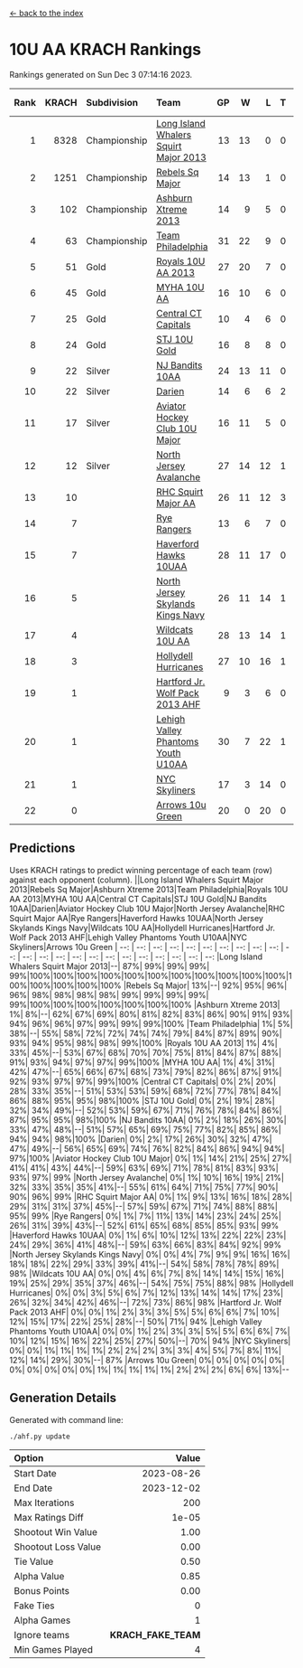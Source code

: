 [<- back to the index](readme.md)
# 10U AA KRACH Rankings
Rankings generated on Sun Dec  3 07:14:16 2023.

Rank|KRACH|Subdivision|Team|GP|W|L|T|OTW|OTL|SoS|Exp Wins|Win Diff
---:|---:|:---|:---|---:|---:|---:|---:|---:|---:|---:|---:|---:
1|8328|Championship|[Long Island Whalers Squirt Major 2013](https://gamesheetstats.com/seasons/3659/teams/140229/schedule)|13|13|0|0|0|0|126|13.8|-0.0
2|1251|Championship|[Rebels Sq Major](https://gamesheetstats.com/seasons/3659/teams/140243/schedule)|14|13|1|0|1|0|581|13.8|-0.0
3|102|Championship|[Ashburn Xtreme 2013](https://gamesheetstats.com/seasons/3659/teams/140230/schedule)|14|9|5|0|0|0|1215|9.9|0.0
4|63|Championship|[Team Philadelphia](https://gamesheetstats.com/seasons/3659/teams/140238/schedule)|31|22|9|0|0|2|580|22.9|0.0
5|51|Gold|[Royals 10U AA 2013](https://gamesheetstats.com/seasons/3659/teams/140237/schedule)|27|20|7|0|2|1|360|20.9|0.0
6|45|Gold|[MYHA 10U AA](https://gamesheetstats.com/seasons/3659/teams/140235/schedule)|16|10|6|0|0|0|583|10.9|0.0
7|25|Gold|[Central CT Capitals](https://gamesheetstats.com/seasons/3659/teams/140231/schedule)|10|4|6|0|0|0|1007|4.9|0.0
8|24|Gold|[STJ 10U Gold](https://gamesheetstats.com/seasons/3659/teams/140234/schedule)|16|8|8|0|2|1|519|8.9|0.0
9|22|Silver|[NJ Bandits 10AA](https://gamesheetstats.com/seasons/3659/teams/140232/schedule)|24|13|11|0|0|2|360|13.9|0.0
10|22|Silver|[Darien](https://gamesheetstats.com/seasons/3659/teams/140245/schedule)|14|6|6|2|0|0|263|7.9|0.0
11|17|Silver|[Aviator Hockey Club 10U Major](https://gamesheetstats.com/seasons/3659/teams/140244/schedule)|16|11|5|0|0|0|12|11.9|0.0
12|12|Silver|[North Jersey Avalanche](https://gamesheetstats.com/seasons/3659/teams/140249/schedule)|27|14|12|1|2|0|21|15.4|0.0
13|10||[RHC Squirt Major AA](https://gamesheetstats.com/seasons/3659/teams/140241/schedule)|26|11|12|3|1|0|328|13.4|0.0
14|7||[Rye Rangers](https://gamesheetstats.com/seasons/3659/teams/140242/schedule)|13|6|7|0|0|1|17|6.9|0.0
15|7||[Haverford Hawks 10UAA](https://gamesheetstats.com/seasons/3659/teams/140236/schedule)|28|11|17|0|0|0|67|11.9|0.0
16|5||[North Jersey Skylands Kings Navy](https://gamesheetstats.com/seasons/3659/teams/140247/schedule)|26|11|14|1|1|2|12|12.4|0.0
17|4||[Wildcats 10U AA](https://gamesheetstats.com/seasons/3659/teams/140250/schedule)|28|13|14|1|2|0|10|14.4|0.0
18|3||[Hollydell Hurricanes](https://gamesheetstats.com/seasons/3659/teams/140240/schedule)|27|10|16|1|0|1|358|11.4|0.0
19|1||[Hartford Jr. Wolf Pack 2013 AHF](https://gamesheetstats.com/seasons/3659/teams/140246/schedule)|9|3|6|0|1|0|130|3.9|0.0
20|1||[Lehigh Valley Phantoms Youth U10AA](https://gamesheetstats.com/seasons/3659/teams/140239/schedule)|30|7|22|1|0|1|284|8.4|0.0
21|1||[NYC Skyliners](https://gamesheetstats.com/seasons/3659/teams/140252/schedule)|17|3|14|0|0|0|8|3.9|0.0
22|0||[Arrows 10u Green](https://gamesheetstats.com/seasons/3659/teams/140251/schedule)|20|0|20|0|0|1|66|0.9|0.0

## Predictions
Uses KRACH ratings to predict winning percentage of each team (row) against each opponent (column).
||Long Island Whalers Squirt Major 2013|Rebels Sq Major|Ashburn Xtreme 2013|Team Philadelphia|Royals 10U AA 2013|MYHA 10U AA|Central CT Capitals|STJ 10U Gold|NJ Bandits 10AA|Darien|Aviator Hockey Club 10U Major|North Jersey Avalanche|RHC Squirt Major AA|Rye Rangers|Haverford Hawks 10UAA|North Jersey Skylands Kings Navy|Wildcats 10U AA|Hollydell Hurricanes|Hartford Jr. Wolf Pack 2013 AHF|Lehigh Valley Phantoms Youth U10AA|NYC Skyliners|Arrows 10u Green
| --: | --: | --: | --: | --: | --: | --: | --: | --: | --: | --: | --: | --: | --: | --: | --: | --: | --: | --: | --: | --: | --: | --: 
|Long Island Whalers Squirt Major 2013|--| 87%| 99%| 99%| 99%| 99%|100%|100%|100%|100%|100%|100%|100%|100%|100%|100%|100%|100%|100%|100%|100%|100%
|Rebels Sq Major| 13%|--| 92%| 95%| 96%| 96%| 98%| 98%| 98%| 98%| 99%| 99%| 99%| 99%| 99%|100%|100%|100%|100%|100%|100%|100%
|Ashburn Xtreme 2013|  1%|  8%|--| 62%| 67%| 69%| 80%| 81%| 82%| 83%| 86%| 90%| 91%| 93%| 94%| 96%| 96%| 97%| 99%| 99%| 99%|100%
|Team Philadelphia|  1%|  5%| 38%|--| 55%| 58%| 72%| 72%| 74%| 74%| 79%| 84%| 87%| 89%| 90%| 93%| 94%| 95%| 98%| 98%| 99%|100%
|Royals 10U AA 2013|  1%|  4%| 33%| 45%|--| 53%| 67%| 68%| 70%| 70%| 75%| 81%| 84%| 87%| 88%| 91%| 93%| 94%| 97%| 97%| 99%|100%
|MYHA 10U AA|  1%|  4%| 31%| 42%| 47%|--| 65%| 66%| 67%| 68%| 73%| 79%| 82%| 86%| 87%| 91%| 92%| 93%| 97%| 97%| 99%|100%
|Central CT Capitals|  0%|  2%| 20%| 28%| 33%| 35%|--| 51%| 53%| 53%| 59%| 68%| 72%| 77%| 78%| 84%| 86%| 88%| 95%| 95%| 98%|100%
|STJ 10U Gold|  0%|  2%| 19%| 28%| 32%| 34%| 49%|--| 52%| 53%| 59%| 67%| 71%| 76%| 78%| 84%| 86%| 87%| 95%| 95%| 98%|100%
|NJ Bandits 10AA|  0%|  2%| 18%| 26%| 30%| 33%| 47%| 48%|--| 51%| 57%| 65%| 69%| 75%| 77%| 82%| 85%| 86%| 94%| 94%| 98%|100%
|Darien|  0%|  2%| 17%| 26%| 30%| 32%| 47%| 47%| 49%|--| 56%| 65%| 69%| 74%| 76%| 82%| 84%| 86%| 94%| 94%| 97%|100%
|Aviator Hockey Club 10U Major|  0%|  1%| 14%| 21%| 25%| 27%| 41%| 41%| 43%| 44%|--| 59%| 63%| 69%| 71%| 78%| 81%| 83%| 93%| 93%| 97%| 99%
|North Jersey Avalanche|  0%|  1%| 10%| 16%| 19%| 21%| 32%| 33%| 35%| 35%| 41%|--| 55%| 61%| 64%| 71%| 75%| 77%| 90%| 90%| 96%| 99%
|RHC Squirt Major AA|  0%|  1%|  9%| 13%| 16%| 18%| 28%| 29%| 31%| 31%| 37%| 45%|--| 57%| 59%| 67%| 71%| 74%| 88%| 88%| 95%| 99%
|Rye Rangers|  0%|  1%|  7%| 11%| 13%| 14%| 23%| 24%| 25%| 26%| 31%| 39%| 43%|--| 52%| 61%| 65%| 68%| 85%| 85%| 93%| 99%
|Haverford Hawks 10UAA|  0%|  1%|  6%| 10%| 12%| 13%| 22%| 22%| 23%| 24%| 29%| 36%| 41%| 48%|--| 59%| 63%| 66%| 83%| 84%| 92%| 99%
|North Jersey Skylands Kings Navy|  0%|  0%|  4%|  7%|  9%|  9%| 16%| 16%| 18%| 18%| 22%| 29%| 33%| 39%| 41%|--| 54%| 58%| 78%| 78%| 89%| 98%
|Wildcats 10U AA|  0%|  0%|  4%|  6%|  7%|  8%| 14%| 14%| 15%| 16%| 19%| 25%| 29%| 35%| 37%| 46%|--| 54%| 75%| 75%| 88%| 98%
|Hollydell Hurricanes|  0%|  0%|  3%|  5%|  6%|  7%| 12%| 13%| 14%| 14%| 17%| 23%| 26%| 32%| 34%| 42%| 46%|--| 72%| 73%| 86%| 98%
|Hartford Jr. Wolf Pack 2013 AHF|  0%|  0%|  1%|  2%|  3%|  3%|  5%|  5%|  6%|  6%|  7%| 10%| 12%| 15%| 17%| 22%| 25%| 28%|--| 50%| 71%| 94%
|Lehigh Valley Phantoms Youth U10AA|  0%|  0%|  1%|  2%|  3%|  3%|  5%|  5%|  6%|  6%|  7%| 10%| 12%| 15%| 16%| 22%| 25%| 27%| 50%|--| 70%| 94%
|NYC Skyliners|  0%|  0%|  1%|  1%|  1%|  1%|  2%|  2%|  2%|  3%|  3%|  4%|  5%|  7%|  8%| 11%| 12%| 14%| 29%| 30%|--| 87%
|Arrows 10u Green|  0%|  0%|  0%|  0%|  0%|  0%|  0%|  0%|  0%|  0%|  1%|  1%|  1%|  1%|  1%|  2%|  2%|  2%|  6%|  6%| 13%|--

## Generation Details

Generated with command line:
```
./ahf.py update
```

| Option | Value |
| :----- | ----: |
| Start Date | 2023-08-26 |
| End Date | 2023-12-02 |
| Max Iterations | 200 |
| Max Ratings Diff | 1e-05 |
| Shootout Win Value | 1.00 |
| Shootout Loss Value | 0.00 |
| Tie Value | 0.50 |
| Alpha Value | 0.85 |
| Bonus Points | 0.00 |
| Fake Ties | 0 |
| Alpha Games | 1 |
| Ignore teams | __KRACH_FAKE_TEAM__ |
| Min Games Played | 4 |

